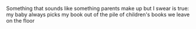 Something that sounds like something parents make up but I swear is true: my baby always picks my book out of the pile of children's books we leave on the floor

